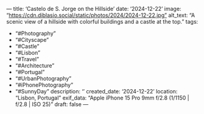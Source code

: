 —
title: ‘Castelo de S. Jorge on the Hillside’
date: ‘2024-12-22’
image: “https://cdn.diblasio.social/static/photos/2024/2024-12-22.jpg”
alt_text: “A scenic view of a hillside with colorful buildings and a castle at the top.”
tags:
  - “#Photography”
  - “#Cityscape”
  - “#Castle”
  - “#Lisbon”
  - “#Travel”
  - “#Architecture”
  - “#Portugal”
  - “#UrbanPhotography”
  - “#iPhonePhotography”
  - “#SunnyDay”
description: ‘’
created_date: ‘2024-12-22’
location: “Lisbon, Portugal”
exif_data: “Apple iPhone 15 Pro 9mm f/2.8 (1/1150 | f/2.8 | ISO 25)”
draft: false
—